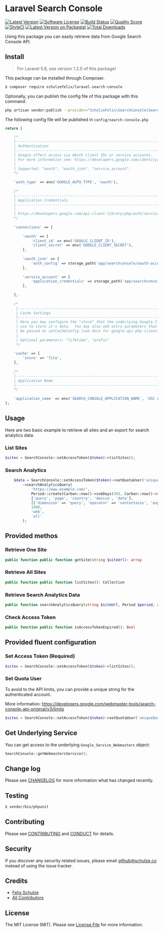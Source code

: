 # Laravel Search Console

[![Latest Version](https://img.shields.io/github/release/schulzefelix/laravel-search-console.svg?style=flat-square)](https://github.com/schulzefelix/laravel-search-console/releases)
[![Software License][ico-license]](LICENSE.md)
[![Build Status][ico-travis]][link-travis]
[![Quality Score][ico-code-quality]][link-code-quality]
[![StyleCI](https://styleci.io/repos/97710032/shield)](https://styleci.io/repos/97710032)
[![Latest Version on Packagist][ico-version]][link-packagist]
[![Total Downloads][ico-downloads]][link-downloads]

Using this package you can easily retrieve data from Google Search Console API.

## Install

> For Laravel 5.8, use version 1.2.0 of this package!

This package can be installed through Composer.

``` bash
$ composer require schulzefelix/laravel-search-console
```

Optionally, you can publish the config file of this package with this command:

``` bash
php artisan vendor:publish --provider="SchulzeFelix\SearchConsole\SearchConsoleServiceProvider"
```

The following config file will be published in `config/search-console.php`

```php
return [

    /*
    |--------------------------------------------------------------------------
    | Authentication
    |--------------------------------------------------------------------------
    | Google offers access via OAuth client IDs or service accounts.
    | For more information see: https://developers.google.com/identity/protocols/OAuth2
    |
    | Supported: "oauth", "oauth_json", "service_account",
    */
 
    'auth_type' => env('GOOGLE_AUTH_TYPE', 'oauth'),
 
    /*
    |--------------------------------------------------------------------------
    | Application Credentials
    |--------------------------------------------------------------------------
    |
    | https://developers.google.com/api-client-library/php/auth/service-accounts#creatinganaccount
    */
 
    'connections' => [
 
        'oauth' => [
            'client_id' => env('GOOGLE_CLIENT_ID'),
            'client_secret' => env('GOOGLE_CLIENT_SECRET'),
        ],
 
        'oauth_json' => [
            'auth_config' => storage_path('app/searchconsole/oauth-account-credentials.json'),
        ],
 
        'service_account' => [
            'application_credentials' => storage_path('app/searchconsole/service-account-credentials.json'),
        ],
 
    ],
 
    /*
     |--------------------------------------------------------------------------
     | Cache Settings
     |--------------------------------------------------------------------------
     | Here you may configure the "store" that the underlying Google_Client will
     | use to store it's data.  You may also add extra parameters that will
     | be passed on setCacheConfig (see docs for google-api-php-client).
     |
     | Optional parameters: "lifetime", "prefix"
     */
 
    'cache' => [
        'store' => 'file',
    ],
 
    /*
    |--------------------------------------------------------------------------
    | Application Name
    |--------------------------------------------------------------------------
    */
 
    'application_name' => env('SEARCH_CONSOLE_APPLICATION_NAME', 'GSC Agent'),
];
```

## Usage

Here are two basic example to retrieve all sites and an export for search analytics data.
### List Sites

```php
$sites = SearchConsole::setAccessToken($token)->listSites();
```

### Search Analytics

```php
    $data = SearchConsole::setAccessToken($token)->setQuotaUser('uniqueQuotaUserString')
        ->searchAnalyticsQuery(
            'https://www.example.com/',
            Period::create(Carbon::now()->subDays(30), Carbon::now()->subDays(2)),
            ['query', 'page', 'country', 'device', 'date'],
            [['dimension' => 'query', 'operator' => 'notContains', 'expression' => 'cheesecake']],
            1000,
            'web',
            'all'
        );
```

## Provided methos
### Retrieve One Site
```php
public function public function getSite(string $siteUrl): array
```

### Retrieve All Sites
```php
public function public function listSites(): Collection
```

### Retrieve Search Analytics Data
```php
public function searchAnalyticsQuery(string $siteUrl, Period $period, array $dimensions = [], array $filters = [], int $rows = 1000, string $searchType = 'web', string $dataState = 'final'): Collection
```

### Check Access Token
```php
public function public function isAccessTokenExpired(): Bool
```

## Provided fluent configuration

### Set Access Token (Required)

```php
$sites = SearchConsole::setAccessToken($token)->listSites();
```

### Set Quota User
To avoid to the API limits, you can provide a unique string for the authenticated account.

More information: https://developers.google.com/webmaster-tools/search-console-api-original/v3/limits
```php
$sites = SearchConsole::setAccessToken($token)->setQuotaUser('uniqueQuotaUserString')->listSites();
```

## Get Underlying Service
You can get access to the underlying `Google_Service_Webmasters` object:

```php
SearchConsole::getWebmastersService();
```

## Change log

Please see [CHANGELOG](CHANGELOG.md) for more information what has changed recently.

## Testing

``` bash
$ vendor/bin/phpunit
```

## Contributing

Please see [CONTRIBUTING](CONTRIBUTING.md) and [CONDUCT](CONDUCT.md) for details.

## Security

If you discover any security related issues, please email github@schulze.co instead of using the issue tracker.

## Credits

- [Felix Schulze][link-author]
- [All Contributors][link-contributors]

## License

The MIT License (MIT). Please see [License File](LICENSE.md) for more information.

[ico-version]: https://img.shields.io/packagist/v/schulzefelix/laravel-search-console.svg?style=flat-square
[ico-license]: https://img.shields.io/badge/license-MIT-brightgreen.svg?style=flat-square
[ico-travis]: https://img.shields.io/travis/schulzefelix/laravel-search-console/master.svg?style=flat-square
[ico-scrutinizer]: https://img.shields.io/scrutinizer/coverage/g/schulzefelix/laravel-search-console.svg?style=flat-square
[ico-code-quality]: https://scrutinizer-ci.com/g/schulzefelix/laravel-search-console/badges/quality-score.png?b=master
[ico-downloads]: https://img.shields.io/packagist/dt/schulzefelix/laravel-search-console.svg?style=flat-square

[link-packagist]: https://packagist.org/packages/schulzefelix/laravel-search-console
[link-travis]: https://travis-ci.org/schulzefelix/laravel-search-console
[link-scrutinizer]: https://scrutinizer-ci.com/g/schulzefelix/laravel-search-console/code-structure
[link-code-quality]: https://scrutinizer-ci.com/g/schulzefelix/laravel-search-console
[link-downloads]: https://packagist.org/packages/schulzefelix/laravel-search-console
[link-author]: https://github.com/schulzefelix
[link-contributors]: ../../contributors
